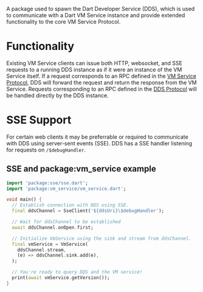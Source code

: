 A package used to spawn the Dart Developer Service (DDS), which is used to communicate with a Dart VM Service instance and provide extended functionality to the core VM Service Protocol.

# Functionality

Existing VM Service clients can issue both HTTP, websocket, and SSE requests to a running DDS instance as if it were an instance of the VM Service itself. If a request corresponds to an RPC defined in the [VM Service Protocol][service-protocol], DDS will forward the request and return the response from the VM Service. Requests corresponding to an RPC defined in the [DDS Protocol][dds-protocol] will be handled directly by the DDS instance.

# SSE Support

For certain web clients it may be preferrable or required to communicate with DDS using server-sent events (SSE). DDS has a SSE handler listening for requests on `/$debugHandler`.

## SSE and package:vm_service example

```dart
import 'package:sse/sse.dart';
import 'package:vm_service/vm_service.dart';

void main() {
  // Establish connection with DDS using SSE.
  final ddsChannel = SseClient('${ddsUri}\$debugHandler');

  // Wait for ddsChannel to be established
  await ddsChannel.onOpen.first;

  // Initialize VmService using the sink and stream from ddsChannel.
  final vmService = VmService(
    ddsChannel.stream,
    (e) => ddsChannel.sink.add(e),
  );

  // You're ready to query DDS and the VM service!
  print(await vmService.getVersion());
}
```

[dds-protocol]: dds_protocol.md
[service-protocol]: https://github.com/dart-lang/sdk/blob/main/runtime/vm/service/service.md

